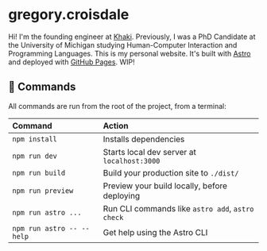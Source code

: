 # gregory.croisdale

Hi! I'm the founding engineer at [Khaki](https://khaki.email). Previously, I was a PhD Candidate at the University of Michigan studying Human-Computer Interaction and Programming Languages. This is my personal website. It's built with [Astro](https://astro.build) and deployed with [GitHub Pages](https://pages.github.com/). WIP!

## 🧞 Commands

All commands are run from the root of the project, from a terminal:

| Command                   | Action                                           |
| :------------------------ | :----------------------------------------------- |
| `npm install`             | Installs dependencies                            |
| `npm run dev`             | Starts local dev server at `localhost:3000`      |
| `npm run build`           | Build your production site to `./dist/`          |
| `npm run preview`         | Preview your build locally, before deploying     |
| `npm run astro ...`       | Run CLI commands like `astro add`, `astro check` |
| `npm run astro -- --help` | Get help using the Astro CLI                     |